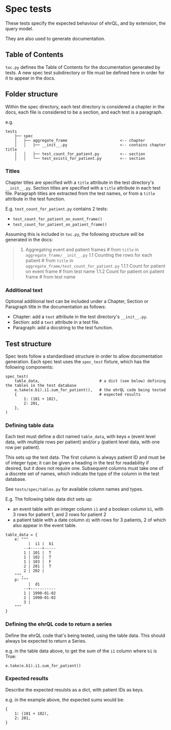 # Spec tests

These tests specify the expected behaviour of ehrQL, and by extension, the query model.

They are also used to generate documentation.


## Table of Contents

`toc.py` defines the Table of Contents for the documentation generated by tests. A new spec test
subdirectory or file must be defined here in order for it to appear in the docs.

## Folder structure

Within the spec directory, each test directory is considered a chapter in the docs, each file
is considered to be a section, and each test is a paragraph.

e.g.
```
tests
    ├── spec
    │   ├── aggregate_frame                       <-- chapter
    │   │   ├── __init__.py                       <-- contains chapter title
    │   │   ├── test_count_for_patient.py         <-- section
    │   │   └── test_exists_for_patient.py        <-- section
```

### Titles
Chapter titles are specified with a `title` attribute in the test directory's `__init__.py`.
Section titles are specified with a `title` attribute in each test file.
Paragraph titles are extracted from the test names, or from a `title` attribute in the test
function.

E.g. `test_count_for_patient.py` contains 2 tests:
- `test_count_for_patient_on_event_frame()`
- `test_count_for_patient_on_patient_frame()`

Assuming this is included in `toc.py`, the following structure will be generated in the docs:

> 1. Aggregating event and patient frames  # from `title` in `aggregate_frame/__init__.py`
> 1.1 Counting the rows for each patient  # from `title` in `aggregate_frame/test_count_for_patient.py`
> 1.1.1 Count for patient on event frame  # from test name
> 1.1.2 Count for patient on patient frame  # from test name


### Additional text
Optional additional text can be included under a Chapter, Section or Paragraph title in the
documentation as follows:

- Chapter: add a `text` attribute in the test directory's `__init__.py`.
- Section: add a `text` attribute in a test file.
- Paragraph: add a docstring to the test function.


## Test structure

Spec tests follow a standardised structure in order to allow documentation generation.  Each
spec test uses the `spec_test` fixture, which has the following components:

```
spec_test(
    table_data,                          # a dict (see below) defining the tables in the test database
    e.take(e.b1).i1.sum_for_patient(),   # the ehrQL code being tested
    {                                    # expected results
        1: (101 + 102),
        2: 201,
    },
)
```

### Defining table data
Each test must define a dict named `table_data`, with keys `e` (event level data, with multiple rows
per patient) and/or `p` (patient level data, with one row per patient).

This sets up the test data.  The first column is always patient ID and must be of integer type;
it can be given a heading in the test for readability if desired, but it does not require one.
Subsequent columns must take one of a discrete set of names, which indicate the type of the column
in the test database.

See `tests/spec/tables.py` for available column names and types.

E.g. The following table data dict sets up:
- an event table with an integer column `i1` and a boolean column `b1`, with 3 rows for patient 1,
  and 2 rows for patient 2
- a patient table with a date column `d1` with rows for 3 patients, 2 of which also appear in the
  event table.
```
table_data = {
    e: """
          |  i1 |  b1
        --+-----+-----
        1 | 101 |  T
        1 | 102 |  T
        1 | 103 |  F
        2 | 201 |  T
        2 | 202 |
    """,
    p: """
          |  d1
        --+-----------
        1 | 1990-01-02
        2 | 1990-01-02
        3 |
    """
}
```

### Defining the ehrQL code to return a series

Define the ehrQL code that's being tested, using the table data. This should always be
expected to return a Series.

e.g. in the table data above, to get the sum of the `i1` column where `b1` is True:

```e.take(e.b1).i1.sum_for_patient()```

### Expected results

Describe the expected resulsts as a dict, with patient IDs as keys.

e.g. in the example above, the expected sums would be:

```
{
    1: (101 + 102),
    2: 201,
}
```
